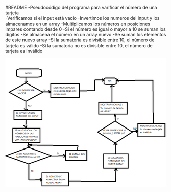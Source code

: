 ﻿#README
-Pseudocódigo del programa para varificar el número de una tarjeta  
  -Verificamos si el input está vacío
  -Invertimos los numeros del input y los almacenamos en un array
  -Multiplicamos los números en posiciones impares contando desde 0
  -Si el número es igual o mayor a 10 se suman los dígitos
  -Se almacena el número en un array nuevo
  -Se suman los elementos de este nuevo array
  -Si la sumatoria es divisible entre 10, el número de tarjeta es válido
  -Si la sumatoria no es divisible entre 10, el número de tarjeta es inválido
 	
   ![recursos](assets/docs/recursos.png)
